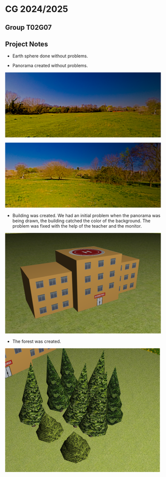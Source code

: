 # CG 2024/2025

## Group T02G07

## Project Notes

- Earth sphere done without problems.

- Panorama created without problems.

![Screenshot 1](screenshots/project-t02g07-01.png)

![Screenshot 2](screenshots/project-t02g07-01.1.png)

- Building was created. We had an initial problem when the panorama was being drawn, the building catched the color of the background. The problem was fixed with the help of the teacher and the monitor.

![Screenshot 3](screenshots/project-t02g07-02.png)

- The forest was created.

![Screenshot 4](screenshots/project-t02g07-03.png)